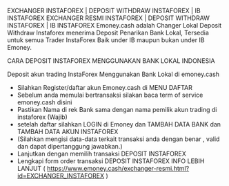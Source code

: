 EXCHANGER INSTAFOREX | DEPOSIT WITHDRAW INSTAFOREX | IB INSTAFOREX
EXCHANGER RESMI INSTAFOREX | DEPOSIT WITHDRAW INSTAFOREX | IB INSTAFOREX
Emoney.cash adalah Changer Lokal Deposit Withdraw Instaforex menerima Deposit Penarikan Bank Lokal, 
Tersedia untuk semua Trader InstaForex Baik under IB maupun bukan under IB Emoney.

CARA DEPOSIT INSTAFOREX MENGGUNAKAN BANK LOKAL INDONESIA 

Deposit akun trading InstaForex Menggunakan Bank Lokal di emoney.cash 
* Silahkan Register/daftar akun Emoney.cash di MENU DAFTAR
* Sebelum anda memulai bertransaksi silakan baca term of service emoney.cash disini
* Pastikan Nama di rek Bank sama dengan nama pemilik akun trading di instaforex (Wajib)
* setelah daftar silahkan LOGIN di Emoney dan TAMBAH DATA BANK dan TAMBAH DATA AKUN INSTAFOREX
* (Silahkan mengisi data-data terkait transaksi anda dengan benar , valid dan dapat dipertanggung jawabkan.)
* Lanjutkan dengan memilih transaksi DEPOSIT INSTAFOREX
* Lengkapi form order transaksi DEPOSIT INSTAFOREX
INFO LEBIH LANJUT ( https://www.emoney.cash/exchanger-resmi.html?id=EXCHANGER_INSTAFOREX )
